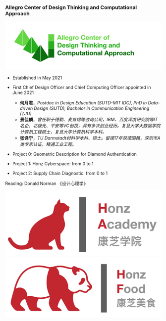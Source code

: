 ### Allegro Center of Design Thinking and Computational Approach

![Allegro Center](/file/allegro.png)

- Established in May 2021
- First Chief Design Officer and Chief Computing Officer appointed in June 2021
  - **何月君**，*Postdoc in Design Education (SUTD-MIT IDC), PhD in Data-driven Design (SUTD), Bachelor in Communication Engineering (ZJU)*
  - **景佳麟**，*曾任职于德勤、麦肯锡等咨询公司，IBM、百度深度研究院等IT名企，北极光、平安等VC创投，具有多次创业经历。复旦大学大数据学院计算机工程硕士，复旦大学计算机科学本科。*
  - **张译宁**，*TU Darmstadt材料学本科、硕士。留德17年获德国籍，深圳市A类专家认证，精通工业工程。*

- Project 0: Geometric Description for Diamond Authentication
- Project 1: Honz Cyberspace: from 0 to 1
- Project 2: Supply Chain Diagnostic: from 0 to 1

Reading: Donald Norman 《设计心理学》

![Honz Academy](/file/HA_logo.png)
![Honz Food](/file/HF_logo.png)
